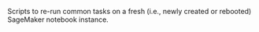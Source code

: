 Scripts to re-run common tasks on a fresh (i.e., newly created or rebooted) SageMaker notebook instance.
